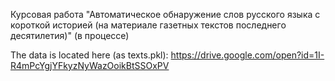Курсовая работа "Автоматическое обнаружение слов русского языка с короткой историей (на материале газетных текстов последнего десятилетия)" (в процессе)

The data is located here (as texts.pkl): https://drive.google.com/open?id=1I-R4mPcYgjYFkyzNyWazOoikBtSSOxPV 
